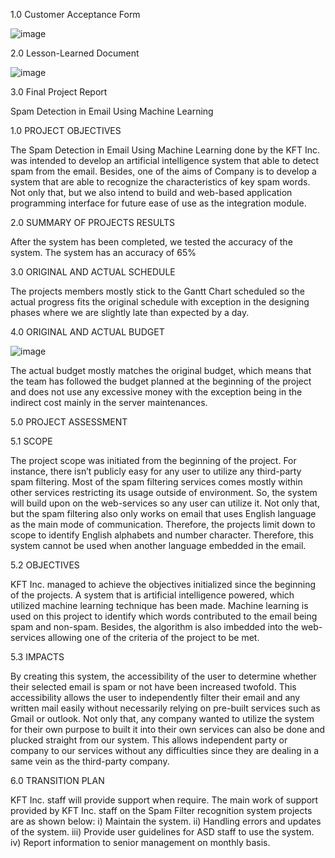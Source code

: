 1.0 Customer Acceptance Form

![image](https://user-images.githubusercontent.com/121605773/211948042-b2bebab8-fd16-4633-8817-c7acb5b663ed.png)

2.0 Lesson-Learned Document

![image](https://user-images.githubusercontent.com/121605773/211948115-d66713de-3f33-4cb8-a29a-95a7b1b0745e.png)


3.0 Final Project Report 


Spam Detection in Email Using Machine Learning

1.0	 PROJECT OBJECTIVES

The Spam Detection in Email Using Machine Learning done by the KFT Inc. was intended to develop an artificial intelligence system that able to detect spam from the email. Besides, one of the aims of Company is to develop a system that are able to recognize the characteristics of key spam words. Not only that, but we also intend to build and web-based application programming interface for future ease of use as the integration module.

2.0 SUMMARY OF PROJECTS RESULTS

After the system has been completed, we tested the accuracy of the system. The system has an accuracy of 65%

3.0 ORIGINAL AND ACTUAL SCHEDULE

The projects members mostly stick to the Gantt Chart scheduled so the actual progress fits the original schedule with exception in the designing phases where we are slightly late than expected by a day.

4.0 ORIGINAL AND ACTUAL BUDGET

![image](https://user-images.githubusercontent.com/121605773/211949020-18624b24-fd29-4a1a-bebf-7d6b8d2121b1.png)


The actual budget mostly matches the original budget, which means that the team has followed the budget planned at the beginning of the project and does not use any excessive money with the exception being in the indirect cost mainly in the server maintenances.

5.0 PROJECT ASSESSMENT

5.1 SCOPE

The project scope was initiated from the beginning of the project. For instance, there isn’t publicly easy for any user to utilize any third-party spam filtering. Most of the spam filtering services comes mostly within other services restricting its usage outside of environment. So, the system will build upon on the web-services so any user can utilize it. Not only that, but the spam filtering also only works on email that uses English language as the main mode of communication. Therefore, the projects limit down to scope to identify English alphabets and number character. Therefore, this system cannot be used when another language embedded in the email.

5.2 OBJECTIVES

KFT Inc. managed to achieve the objectives initialized since the beginning of the projects. A system that is artificial intelligence powered, which utilized machine learning technique has been made. Machine learning is used on this project to identify which words contributed to the email being spam and non-spam. Besides, the algorithm is also imbedded into the web-services allowing one of the criteria of the project to be met.

5.3 IMPACTS

By creating this system, the accessibility of the user to determine whether their selected email is spam or not have been increased twofold. This accessibility allows the user to independently filter their email and any written mail easily without necessarily relying on pre-built services such as Gmail or outlook. Not only that, any company wanted to utilize the system for their own purpose to built it into their own services can also be done and plucked straight from our system. This allows independent party or company to our services without any difficulties since they are dealing in a same vein as the third-party company.

6.0 TRANSITION PLAN

KFT Inc. staff will provide support when require. The main work of support provided by KFT Inc. staff on the Spam Filter recognition system projects are as shown below:
  i)	Maintain the system.
  ii)	Handling errors and updates of the system.
  iii)	Provide user guidelines for ASD staff to use the system.
  iv)	Report information to senior management on monthly basis.

